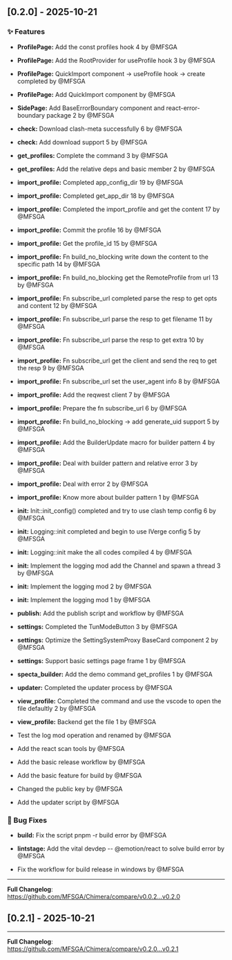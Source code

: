 ## [0.2.0] - 2025-10-21

### ✨ Features

- **ProfilePage:** Add the const profiles hook 4 by @MFSGA

- **ProfilePage:** Add the RootProvider for useProfile hook 3 by @MFSGA

- **ProfilePage:** QuickImport component -> useProfile hook -> create completed by @MFSGA

- **ProfilePage:** Add QuickImport component by @MFSGA

- **SidePage:** Add BaseErrorBoundary component and react-error-boundary package 2 by @MFSGA

- **check:** Download clash-meta successfully 6 by @MFSGA

- **check:** Add download support 5 by @MFSGA

- **get_profiles:** Complete the command 3 by @MFSGA

- **get_profiles:** Add the relative deps and basic member 2 by @MFSGA

- **import_profile:** Completed app_config_dir 19 by @MFSGA

- **import_profile:** Completed get_app_dir 18 by @MFSGA

- **import_profile:** Completed the import_profile and get the content 17 by @MFSGA

- **import_profile:** Commit the profile 16 by @MFSGA

- **import_profile:** Get the profile_id 15 by @MFSGA

- **import_profile:** Fn build_no_blocking write down the content to the specific path 14 by @MFSGA

- **import_profile:** Fn build_no_blocking get the RemoteProfile from url 13 by @MFSGA

- **import_profile:** Fn subscribe_url completed parse the resp to get opts and content 12 by @MFSGA

- **import_profile:** Fn subscribe_url parse the resp to get filename 11 by @MFSGA

- **import_profile:** Fn subscribe_url parse the resp to get extra 10 by @MFSGA

- **import_profile:** Fn subscribe_url get the client and send the req to get the resp 9 by @MFSGA

- **import_profile:** Fn subscribe_url set the user_agent info 8 by @MFSGA

- **import_profile:** Add the reqwest client 7 by @MFSGA

- **import_profile:** Prepare the fn subscribe_url 6 by @MFSGA

- **import_profile:** Fn build_no_blocking -> add generate_uid support 5 by @MFSGA

- **import_profile:** Add the BuilderUpdate macro for builder pattern 4 by @MFSGA

- **import_profile:** Deal with builder pattern and relative error 3 by @MFSGA

- **import_profile:** Deal with error 2 by @MFSGA

- **import_profile:** Know more about builder pattern 1 by @MFSGA

- **init:** Init::init_config() completed and try to use clash temp config 6 by @MFSGA

- **init:** Logging::init completed and begin to use IVerge config 5 by @MFSGA

- **init:** Logging::init make the all codes compiled 4 by @MFSGA

- **init:** Implement the logging mod add the Channel and spawn a thread 3 by @MFSGA

- **init:** Implement the logging mod 2 by @MFSGA

- **init:** Implement the logging mod 1 by @MFSGA

- **publish:** Add the publish script and workflow by @MFSGA

- **settings:** Completed the TunModeButton 3 by @MFSGA

- **settings:** Optimize the SettingSystemProxy BaseCard component 2 by @MFSGA

- **settings:** Support basic settings page frame 1 by @MFSGA

- **specta_builder:** Add the demo command get_profiles 1 by @MFSGA

- **updater:** Completed the updater process by @MFSGA

- **view_profile:** Completed the command and use the vscode to open the file defaultly 2 by @MFSGA

- **view_profile:** Backend get the file 1 by @MFSGA

- Test the log mod operation and renamed by @MFSGA

- Add the react scan tools by @MFSGA

- Add the basic release workflow by @MFSGA

- Add the basic feature for build by @MFSGA

- Changed the public key by @MFSGA

- Add the updater script by @MFSGA

### 🐛 Bug Fixes

- **build:** Fix the script pnpm -r build error by @MFSGA

- **lintstage:** Add the vital devdep -- @emotion/react to solve build error by @MFSGA

- Fix the workflow for build release in windows by @MFSGA

---

**Full Changelog**: https://github.com/MFSGA/Chimera/compare/v0.0.2...v0.2.0

## [0.2.1] - 2025-10-21

---

**Full Changelog**: https://github.com/MFSGA/Chimera/compare/v0.2.0...v0.2.1

